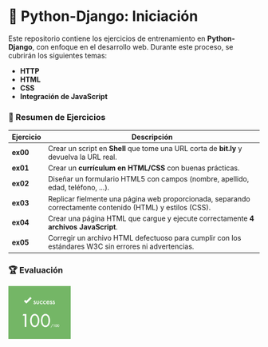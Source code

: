 # 📌 Python-Django: Iniciación

Este repositorio contiene los ejercicios de entrenamiento en **Python-Django**, con enfoque en el desarrollo web. Durante este proceso, se cubrirán los siguientes temas:

- **HTTP**
- **HTML**
- **CSS**
- **Integración de JavaScript**

### 🧩 Resumen de Ejercicios

| Ejercicio | Descripción |
|-------------|----------------|
| **ex00** | Crear un script en **Shell** que tome una URL corta de **bit.ly** y devuelva la URL real. |
| **ex01** | Crear un **currículum en HTML/CSS** con buenas prácticas. |
| **ex02** | Diseñar un formulario HTML5 con campos (nombre, apellido, edad, teléfono, ...). |
| **ex03** | Replicar fielmente una página web proporcionada, separando correctamente contenido (HTML) y estilos (CSS). |
| **ex04** | Crear una página HTML que cargue y ejecute correctamente **4 archivos JavaScript**. |
| **ex05** | Corregir un archivo HTML defectuoso para cumplir con los estándares W3C sin errores ni advertencias. |

### 🏆 Evaluación

<p align="left">
  <img src="https://github.com/svarelavila/svarelavila/blob/main/imagenes/ok_100.png" alt="logo" width="125"/>
</p>
